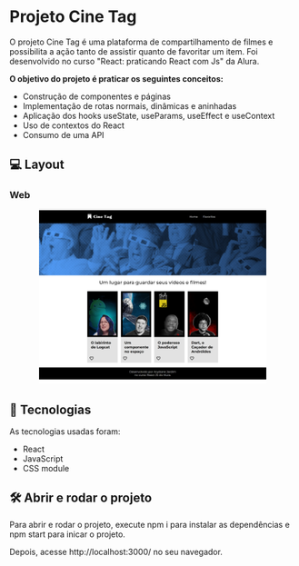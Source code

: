 # Projeto Cine Tag

 O projeto Cine Tag é uma plataforma de compartilhamento de filmes e possibilita a ação tanto de assistir quanto de favoritar um item. Foi desenvolvido no curso "React: praticando React com Js" da Alura.

<p><strong>O objetivo do projeto é praticar os seguintes conceitos:</strong> 

- Construção de componentes e páginas
- Implementação de rotas normais, dinâmicas e aninhadas
- Aplicação dos hooks useState, useParams, useEffect e useContext
- Uso de contextos do React
- Consumo de uma API

## 💻 Layout  

### Web

<p align="center">
  <img alt="Projeto Cine Tag" title="Projeto Cine Tag" src="public/imagens/tela-web.png" width="400px">
</p>


 ## 🔧 Tecnologias 

As tecnologias usadas foram: 
* React
* JavaScript
* CSS module

## 🛠️ Abrir e rodar o projeto
Para abrir e rodar o projeto, execute npm i para instalar as dependências e npm start para inicar o projeto.

Depois, acesse http://localhost:3000/ no seu navegador.
